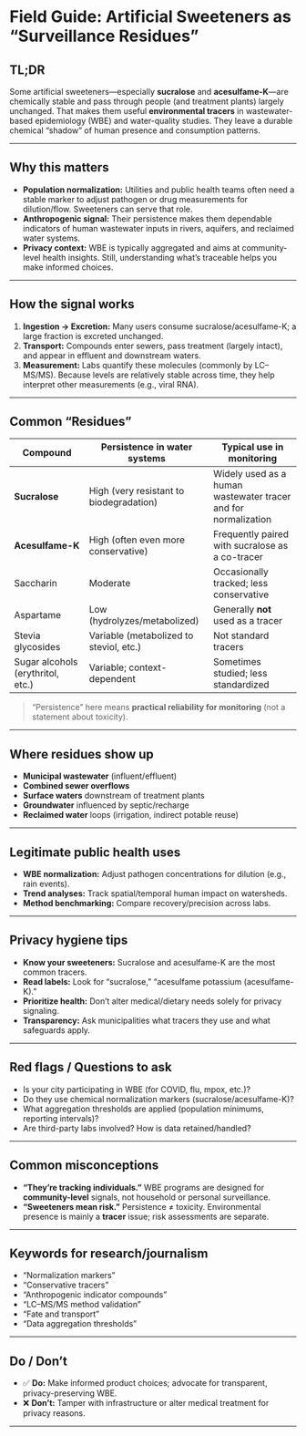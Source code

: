 # Field Guide: Artificial Sweeteners as “Surveillance Residues”

## TL;DR
Some artificial sweeteners—especially **sucralose** and **acesulfame-K**—are chemically stable and pass through people (and treatment plants) largely unchanged. That makes them useful **environmental tracers** in wastewater-based epidemiology (WBE) and water-quality studies. They leave a durable chemical “shadow” of human presence and consumption patterns.

---

## Why this matters
- **Population normalization:** Utilities and public health teams often need a stable marker to adjust pathogen or drug measurements for dilution/flow. Sweeteners can serve that role.  
- **Anthropogenic signal:** Their persistence makes them dependable indicators of human wastewater inputs in rivers, aquifers, and reclaimed water systems.  
- **Privacy context:** WBE is typically aggregated and aims at community-level health insights. Still, understanding what’s traceable helps you make informed choices.  

---

## How the signal works
1. **Ingestion → Excretion:** Many users consume sucralose/acesulfame-K; a large fraction is excreted unchanged.  
2. **Transport:** Compounds enter sewers, pass treatment (largely intact), and appear in effluent and downstream waters.  
3. **Measurement:** Labs quantify these molecules (commonly by LC–MS/MS). Because levels are relatively stable across time, they help interpret other measurements (e.g., viral RNA).  

---

## Common “Residues”
| Compound           | Persistence in water systems | Typical use in monitoring |
|--------------------|------------------------------|---------------------------|
| **Sucralose**      | High (very resistant to biodegradation) | Widely used as a human wastewater tracer and for normalization |
| **Acesulfame-K**   | High (often even more conservative) | Frequently paired with sucralose as a co-tracer |
| Saccharin          | Moderate | Occasionally tracked; less conservative |
| Aspartame          | Low (hydrolyzes/metabolized) | Generally **not** used as a tracer |
| Stevia glycosides  | Variable (metabolized to steviol, etc.) | Not standard tracers |
| Sugar alcohols (erythritol, etc.) | Variable; context-dependent | Sometimes studied; less standardized |

> “Persistence” here means **practical reliability for monitoring** (not a statement about toxicity).

---

## Where residues show up
- **Municipal wastewater** (influent/effluent)  
- **Combined sewer overflows**  
- **Surface waters** downstream of treatment plants  
- **Groundwater** influenced by septic/recharge  
- **Reclaimed water** loops (irrigation, indirect potable reuse)  

---

## Legitimate public health uses
- **WBE normalization:** Adjust pathogen concentrations for dilution (e.g., rain events).  
- **Trend analyses:** Track spatial/temporal human impact on watersheds.  
- **Method benchmarking:** Compare recovery/precision across labs.  

---

## Privacy hygiene tips
- **Know your sweeteners:** Sucralose and acesulfame-K are the most common tracers.  
- **Read labels:** Look for “sucralose,” “acesulfame potassium (acesulfame-K).”  
- **Prioritize health:** Don’t alter medical/dietary needs solely for privacy signaling.  
- **Transparency:** Ask municipalities what tracers they use and what safeguards apply.  

---

## Red flags / Questions to ask
- Is your city participating in WBE (for COVID, flu, mpox, etc.)?  
- Do they use chemical normalization markers (sucralose/acesulfame-K)?  
- What aggregation thresholds are applied (population minimums, reporting intervals)?  
- Are third-party labs involved? How is data retained/handled?  

---

## Common misconceptions
- **“They’re tracking individuals.”** WBE programs are designed for **community-level** signals, not household or personal surveillance.  
- **“Sweeteners mean risk.”** Persistence ≠ toxicity. Environmental presence is mainly a **tracer** issue; risk assessments are separate.  

---

## Keywords for research/journalism
- “Normalization markers”  
- “Conservative tracers”  
- “Anthropogenic indicator compounds”  
- “LC–MS/MS method validation”  
- “Fate and transport”  
- “Data aggregation thresholds”  

---

## Do / Don’t
- ✅ **Do:** Make informed product choices; advocate for transparent, privacy-preserving WBE.  
- ❌ **Don’t:** Tamper with infrastructure or alter medical treatment for privacy reasons.  

---
